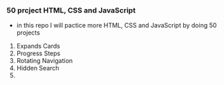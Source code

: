 ### 50 prcject HTML, CSS and JavaScript
- in this repo I will pactice more HTML, CSS and JavaScript by doing 50 projects
1. Expands Cards
2. Progress Steps
3. Rotating Navigation
4. Hidden Search
5. 